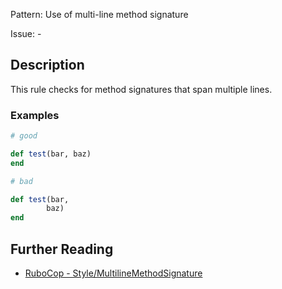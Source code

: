 Pattern: Use of multi-line method signature

Issue: -

## Description

This rule checks for method signatures that span multiple lines.

### Examples

```ruby
# good

def test(bar, baz)
end

# bad

def test(bar,
        baz)
end
```

## Further Reading

* [RuboCop - Style/MultilineMethodSignature](https://rubocop.readthedocs.io/en/latest/cops_style/#stylemultilinemethodsignature)
